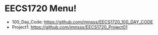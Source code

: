 # EECS1720 Menu!
- 100_Day_Code: https://github.com/imnsss/EECS1720_100_DAY_CODE
- Project1: https://github.com/imnsss/EECS1720_Project01
